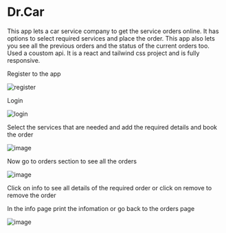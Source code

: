 # Dr.Car
This app lets a car service company to get the service orders online. It has options to select required services and place the order. This app also lets you see all the previous orders and the status of the current orders too. Used a coustom api. It is a react and tailwind css project and is fully responsive.

Register to the app

![register](https://user-images.githubusercontent.com/122369312/216522172-2b6a30fe-ed15-4cd5-81ba-5043bda52013.jpg)

Login

![login](https://user-images.githubusercontent.com/122369312/216522300-39d8d3e8-5112-420f-a67f-687144b2806e.jpg)

Select the services that are needed and add the required details and book the order

![image](https://user-images.githubusercontent.com/122369312/216522904-8470222e-2039-418c-abfb-86444f524d59.png)

Now go to orders section to see all the orders

![image](https://user-images.githubusercontent.com/122369312/216523467-9e4c3417-1cf3-470d-9d50-60b2c05626ba.png)

Click on info to see all details of the required order or click on remove to remove the order

In the info page print the infomation or go back to the orders page

![image](https://user-images.githubusercontent.com/122369312/216523942-f5a919ce-56a1-448b-b882-03aa8718151b.png)
